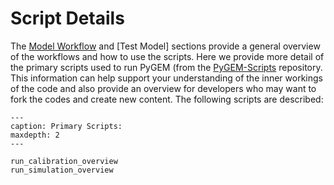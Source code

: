 # Script Details
The [Model Workflow](model_workflow_target) and [Test Model] sections provide a general overview of the workflows and how to use the scripts. Here we provide more detail of the primary scripts used to run PyGEM (from the [PyGEM-Scripts](https://github.com/drounce/PyGEM-scripts/tree/main) repository. This information can help support your understanding of the inner workings of the code and also provide an overview for developers who may want to fork the codes and create new content. The following scripts are described:

```{toctree}
---
caption: Primary Scripts:
maxdepth: 2
---

run_calibration_overview
run_simulation_overview
```